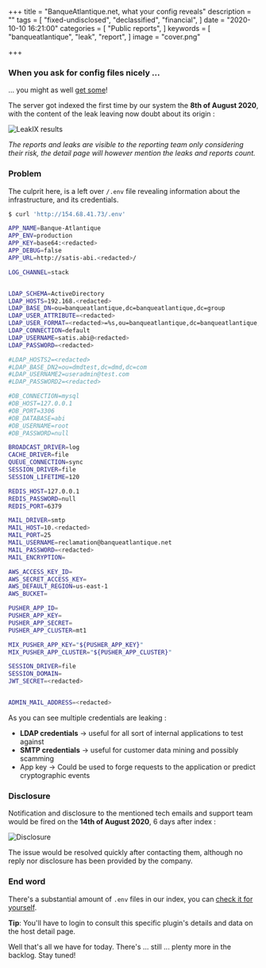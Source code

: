 +++
title = "BanqueAtlantique.net, what your config reveals"
description = ""
tags = [
    "fixed-undisclosed",
    "declassified",
    "financial",
]
date = "2020-10-10 16:21:00"
categories = [
    "Public reports",
]
keywords = [
    "banqueatlantique",
    "leak",
    "report",
]
image = "cover.png"

+++

### When you ask for config files nicely ...

... you might as well [get some](https://leakix.net/host/154.68.41.73)!
<!--more-->

The server got indexed the first time by our system the __8th of August 2020__, with the content of the leak leaving now doubt about its origin :

![LeakIX results](/banqueatlantique/results.png)

_The reports and leaks are visible to the reporting team only considering their risk, the detail page will however mention the leaks and reports count._

### Problem

The culprit here, is a left over `/.env` file revealing information about the infrastructure, and its credentials.

```sh
$ curl 'http://154.68.41.73/.env'
```

```sh
APP_NAME=Banque-Atlantique
APP_ENV=production
APP_KEY=base64:<redacted>
APP_DEBUG=false
APP_URL=http://satis-abi.<redacted>/

LOG_CHANNEL=stack


LDAP_SCHEMA=ActiveDirectory
LDAP_HOSTS=192.168.<redacted>
LDAP_BASE_DN=ou=banqueatlantique,dc=banqueatlantique,dc=group
LDAP_USER_ATTRIBUTE=<redacted>
LDAP_USER_FORMAT=<redacted>=%s,ou=banqueatlantique,dc=banqueatlantique,dc=group
LDAP_CONNECTION=default
LDAP_USERNAME=satis.abi@<redacted>
LDAP_PASSWORD=<redacted>

#LDAP_HOSTS2=<redacted>
#LDAP_BASE_DN2=ou=dmdtest,dc=dmd,dc=com
#LDAP_USERNAME2=useradmin@test.com
#LDAP_PASSWORD2=<redacted>

#DB_CONNECTION=mysql
#DB_HOST=127.0.0.1
#DB_PORT=3306
#DB_DATABASE=abi
#DB_USERNAME=root
#DB_PASSWORD=null

BROADCAST_DRIVER=log
CACHE_DRIVER=file
QUEUE_CONNECTION=sync
SESSION_DRIVER=file
SESSION_LIFETIME=120

REDIS_HOST=127.0.0.1
REDIS_PASSWORD=null
REDIS_PORT=6379

MAIL_DRIVER=smtp
MAIL_HOST=10.<redacted>
MAIL_PORT=25
MAIL_USERNAME=reclamation@banqueatlantique.net
MAIL_PASSWORD=<redacted>
MAIL_ENCRYPTION=

AWS_ACCESS_KEY_ID=
AWS_SECRET_ACCESS_KEY=
AWS_DEFAULT_REGION=us-east-1
AWS_BUCKET=

PUSHER_APP_ID=
PUSHER_APP_KEY=
PUSHER_APP_SECRET=
PUSHER_APP_CLUSTER=mt1

MIX_PUSHER_APP_KEY="${PUSHER_APP_KEY}"
MIX_PUSHER_APP_CLUSTER="${PUSHER_APP_CLUSTER}"

SESSION_DRIVER=file
SESSION_DOMAIN=
JWT_SECRET=<redacted>


ADMIN_MAIL_ADDRESS=<redacted>
```

As you can see multiple credentials are leaking :

- __LDAP credentials__ -> useful for all sort of internal applications to test against
- __SMTP credentials__ -> useful for customer data mining and possibly scamming
- App key -> Could be used to forge requests to the application or predict cryptographic events 

### Disclosure

Notification and disclosure to the mentioned tech emails and support team would be fired on the __14th of August 2020__, 6 days after index :

![Disclosure](/banqueatlantique/report.png)

The issue would be resolved quickly after contacting them, although no reply nor disclosure has been provided by the company. 

### End word

There's a substantial amount of `.env` files in our index, you can [check it for yourself](https://leakix.net/search?page=0&q=%2Bplugin%3ADotEnvConfigPlugin&scope=leak).

__Tip__: You'll have to login to consult this specific plugin's details and data on the host detail page.

Well that's all we have for today. There's ... still ... plenty more in the backlog. Stay tuned!

[leakix]: <https://leakix.net/>
[banqueatlantique]: <https://www.banqueatlantique.net/>
